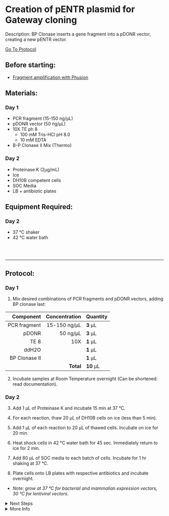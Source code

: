 Creation of pENTR plasmid for Gateway cloning
================================================================================
Description: BP Clonase inserts a gene fragment into a pDONR vector, creating a new pENTR vector.

[Go To Protocol](#protocol)

Before starting:
--------------------------------------------------------------------------------
* [Fragment amplification with Phusion](../General/Phusion-PCR.md)

Materials:
--------------------------------------------------------------------------------
### Day 1
  * PCR fragment (15-150 ng/µL)
  * pDONR vector (50 ng/µL)
  * 10X TE ph 8 
    * 100 mM Tris-HCl pH 8.0
    * 10 mM EDTA
  * B-P Clonase II Mix (Thermo)

### Day 2
  * Proteinase K (2µg/mL)
  * Ice
  * DH10B competent cells
  * SOC Media
  * LB + antibiotic plates

Equipment Required:
--------------------------------------------------------------------------------
### Day 2

  * 37 °C shaker
  * 42 °C water bath

<br/>

<br/>

<!-- Use <br/> to go to next page -->
___
Protocol:
--------------------------------------------------------------------------------
### Day 1
1. Mix desired combinations of PCR fragments and pDONR vectors, adding BP clonase last:

  | Component | Concentration | Quantity | 
  | ---------: | ---------: | :---------- |
  | PCR fragment | 15-150 ng/µL | **3**  µL |
  | pDONR | 50 ng/µL | **3**  µL |
  | TE 8 | 10X | **1**  µL |
  | ddH2O || **1**  µL |
  | BP Clonase II|| **1**  µL |
  || **Total** | **10** µL |
              
 2. Incubate samples at Room Temperature overnight (Can be shortened: read documentation).

### Day 2

3. Add 1 µL of Proteinase K and incubate 15 min at 37 °C.

4. For each reaction, thaw 20 µL of DH10B cells on ice (less than 5 min).

5. Add 1 µL of each reaction to 20 µL of thawed cells. Incubate on ice for 20 min.

6. Heat shock cells in 42 °C water bath for 45 sec. Immediately return to ice for 2 min.

7. Add 80 µL of SOC media to each batch of cells. Incubate for 1 hr shaking at 37 °C.

8. Plate cells onto LB plates with respective antibiotics and incubate overnight.
 * _Note: grow at 37 °C for bacterial and mammalian expression vectors, 30 °C for lentiviral vectors._

<details>
  <summary>Next Steps</summary>
  
</p> <a href="../General/Restriction-Digest.md">
Restriction Digest</a>

</p> <a href="../General/Plasmid-Miniprep.md">
Plasmid Miniprep</a>

</details>

<details>
  <summary>More Info</summary>
  
  <a href="https://www.thermofisher.com/order/catalog/product/11789020#/11789020">
Thermo Website</a>  

</details>
